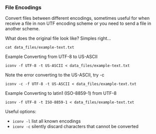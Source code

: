 ### File Encodings

Convert files between different encodings, sometimes useful for when receive a file in non UTF encoding scheme or you need to send a file in another scheme.

What does the original file look like? Simples right...
```
cat data_files/example-text.txt
```

Example Converting from UTF-8 to US-ASCII
```
iconv -f UTF-8 -t US-ASCII < data_files/example-text.txt
```

Note the error converting to the US-ASCII, try -c
```
iconv -c -f UTF-8 -t US-ASCII < data_files/example-text.txt
```

Example Converting to latin1 (ISO-8859-1) from UTF-8
```
iconv -f UTF-8 -t ISO-8859-1 < data_files/example-text.txt
```

Useful options:
+ `iconv -l` list all known encodings
+ `iconv -c` silently discard characters that cannot be converted
